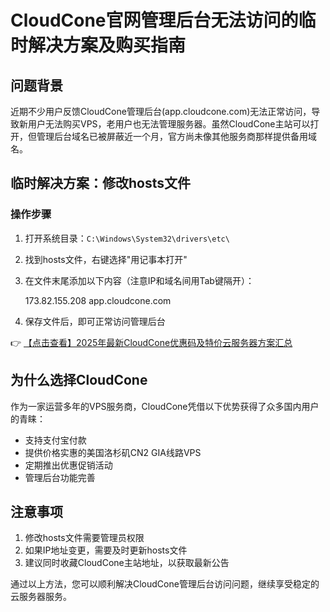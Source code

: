 # CloudCone官网管理后台无法访问的临时解决方案及购买指南

## 问题背景

近期不少用户反馈CloudCone管理后台(app.cloudcone.com)无法正常访问，导致新用户无法购买VPS，老用户也无法管理服务器。虽然CloudCone主站可以打开，但管理后台域名已被屏蔽近一个月，官方尚未像其他服务商那样提供备用域名。

## 临时解决方案：修改hosts文件

### 操作步骤

1. 打开系统目录：`C:\Windows\System32\drivers\etc\`
2. 找到hosts文件，右键选择"用记事本打开"
3. 在文件末尾添加以下内容（注意IP和域名间用Tab键隔开）：
   
   173.82.155.208    app.cloudcone.com
   
4. 保存文件后，即可正常访问管理后台

👉 [【点击查看】2025年最新CloudCone优惠码及特价云服务器方案汇总](https://bit.ly/Cloudcone)

## 为什么选择CloudCone

作为一家运营多年的VPS服务商，CloudCone凭借以下优势获得了众多国内用户的青睐：
- 支持支付宝付款
- 提供价格实惠的美国洛杉矶CN2 GIA线路VPS
- 定期推出优惠促销活动
- 管理后台功能完善

## 注意事项

1. 修改hosts文件需要管理员权限
2. 如果IP地址变更，需要及时更新hosts文件
3. 建议同时收藏CloudCone主站地址，以获取最新公告

通过以上方法，您可以顺利解决CloudCone管理后台访问问题，继续享受稳定的云服务器服务。